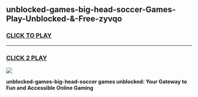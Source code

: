 
## unblocked-games-big-head-soccer-Games-Play-Unblocked-&-Free-zyvqo
<h3>
<a href="https://premium76.site?title=unblocked-games-big-head-soccer&ref=24A">CLICK TO PLAY</a></h3>
<hr>

<h3>
<a href="https://premium76.site?title=unblocked-games-big-head-soccer&ref=24A">CLICK 2 PLAY</a>
  
</h3>

<a href="https://premium76.site?title=unblocked-games-big-head-soccer&ref=24A"><img src="https://clearcache.store/games.png"></a>


**unblocked-games-big-head-soccer games unblocked: Your Gateway to Fun and Accessible Online Gaming**
